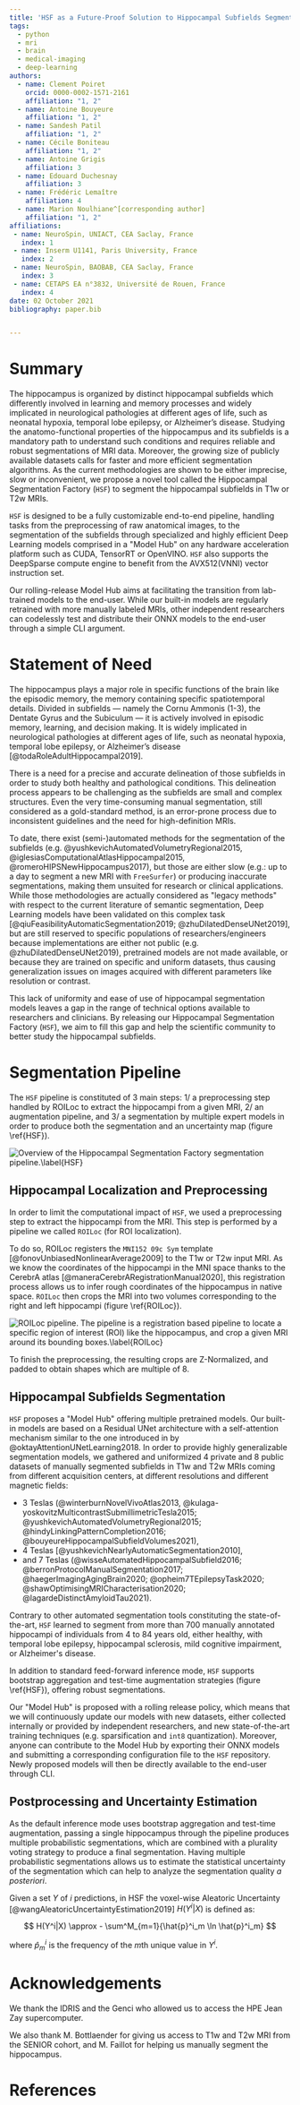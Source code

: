 ```yaml
---
title: 'HSF as a Future-Proof Solution to Hippocampal Subfields Segmentation in MRI'
tags:
  - python
  - mri
  - brain
  - medical-imaging
  - deep-learning
authors:
  - name: Clement Poiret
    orcid: 0000-0002-1571-2161
    affiliation: "1, 2"
  - name: Antoine Bouyeure
    affiliation: "1, 2"
  - name: Sandesh Patil
    affiliation: "1, 2"
  - name: Cécile Boniteau
    affiliation: "1, 2"
  - name: Antoine Grigis
    affiliation: 3
  - name: Edouard Duchesnay
    affiliation: 3
  - name: Frédéric Lemaître
    affiliation: 4
  - name: Marion Noulhiane^[corresponding author]
    affiliation: "1, 2"
affiliations:
 - name: NeuroSpin, UNIACT, CEA Saclay, France
   index: 1
 - name: Inserm U1141, Paris University, France
   index: 2
 - name: NeuroSpin, BAOBAB, CEA Saclay, France
   index: 3
 - name: CETAPS EA n°3832, Université de Rouen, France
   index: 4  
date: 02 October 2021
bibliography: paper.bib


---
```


# Summary

The hippocampus is organized by distinct hippocampal subfields which differently involved in learning and memory processes and widely implicated in neurological pathologies at different ages of life, such as neonatal hypoxia, temporal lobe epilepsy, or Alzheimer’s disease. Studying the anatomo-functional properties of the hippocampus and its subfields is a mandatory path to understand such conditions and requires reliable and robust segmentations of MRI data. Moreover, the growing size of publicly available datasets calls for faster and more efficient segmentation algorithms. As the current methodologies are shown to be either imprecise, slow or inconvenient, we propose a novel tool called the Hippocampal Segmentation Factory (`HSF`) to segment the hippocampal subfields in T1w or T2w MRIs.

`HSF` is designed to be a fully customizable end-to-end pipeline, handling tasks from the preprocessing of raw anatomical images, to the segmentation of the subfields through specialized and highly efficient Deep Learning models comprised in a "Model Hub" on any hardware acceleration platform such as CUDA, TensorRT or OpenVINO. `HSF` also supports the DeepSparse compute engine to benefit from the AVX512(VNNI) vector instruction set.

Our rolling-release Model Hub aims at facilitating the transition from lab-trained models to the end-user. While our built-in models are regularly retrained with more manually labeled MRIs, other independent researchers can codelessly test and distribute their ONNX models to the end-user through a simple CLI argument.

# Statement of Need

The hippocampus plays a major role in specific functions of the brain like the episodic memory, the memory containing specific spatiotemporal details. Divided in subfields — namely the Cornu Ammonis (1-3), the Dentate Gyrus and the Subiculum — it is actively involved in episodic memory, learning, and decision making. It is widely implicated in neurological pathologies at different ages of life, such as neonatal hypoxia, temporal lobe epilepsy, or Alzheimer’s disease [@todaRoleAdultHippocampal2019].

There is a need for a precise and accurate delineation of those subfields in order to study both healthy and pathological conditions. This delineation process appears to be challenging as the subfields are small and complex structures. Even the very time-consuming manual segmentation, still considered as a gold-standard method, is an error-prone process due to inconsistent guidelines and the need for high-definition MRIs.

To date, there exist (semi-)automated methods for the segmentation of the subfields (e.g. @yushkevichAutomatedVolumetryRegional2015, @iglesiasComputationalAtlasHippocampal2015, @romeroHIPSNewHippocampus2017), but those are either slow (e.g.: up to a day to segment a new MRI with `FreeSurfer`) or producing inaccurate segmentations, making them unsuited for research or clinical applications. While those methodologies are actually considered as "legacy methods" with respect to the current literature of semantic segmentation, Deep Learning models have been validated on this complex task [@qiuFeasibilityAutomaticSegmentation2019; @zhuDilatedDenseUNet2019], but are still reserved to specific populations of researchers/engineers because implementations are either not public (e.g. @zhuDilatedDenseUNet2019), pretrained models are not made available, or because they are trained on specific and uniform datasets, thus causing generalization issues on images acquired with different parameters like resolution or contrast.

This lack of uniformity and ease of use of hippocampal segmentation models leaves a gap in the range of technical options available to researchers and clinicians. By releasing our Hippocampal Segmentation Factory (`HSF`), we aim to fill this gap and help the scientific community to better study the hippocampal subfields.

# Segmentation Pipeline

The `HSF` pipeline is constituted of 3 main steps: 1/ a preprocessing step handled by ROILoc to extract the hippocampi from a given MRI, 2/ an augmentation pipeline, and 3/ a segmentation by multiple expert models in order to produce both the segmentation and an uncertainty map (figure \ref{HSF}).

![Overview of the Hippocampal Segmentation Factory segmentation pipeline.\label{HSF}](figures/hsf.png)

## Hippocampal Localization and Preprocessing

In order to limit the computational impact of `HSF`, we used a preprocessing step to extract the hippocampi from the MRI. This step is performed by a pipeline we called `ROILoc` (for ROI localization).

To do so, ROILoc registers the `MNI152 09c Sym` template [@fonovUnbiasedNonlinearAverage2009] to the T1w or T2w input MRI. As we know the coordinates of the hippocampi in the MNI space thanks to the CerebrA atlas [@maneraCerebrARegistrationManual2020], this registration process allows us to infer rough coordinates of the hippocampus in native space. `ROILoc` then crops the MRI into two volumes corresponding to the right and left hippocampi (figure \ref{ROILoc}).

![ROILoc pipeline. The pipeline is a registration based pipeline to locate a specific region of interest (ROI) like the hippocampus, and crop a given MRI around its bounding boxes.\label{ROILoc}](figures/roiloc.png)

To finish the preprocessing, the resulting crops are Z-Normalized, and padded to obtain shapes which are multiple of 8.

## Hippocampal Subfields Segmentation

`HSF` proposes a "Model Hub" offering multiple pretrained models. Our built-in models are based on a Residual UNet architecture with a self-attention mechanism similar to the one introduced in by @oktayAttentionUNetLearning2018. In order to provide highly generalizable segmentation models, we gathered and uniformized 4 private and 8 public datasets of manually segmented subfields in T1w and T2w MRIs coming from different acquisition centers, at different resolutions and different magnetic fields:

* 3 Teslas (@winterburnNovelVivoAtlas2013, @kulaga-yoskovitzMulticontrastSubmillimetricTesla2015; @yushkevichAutomatedVolumetryRegional2015; @hindyLinkingPatternCompletion2016; @bouyeureHippocampalSubfieldVolumes2021),
* 4 Teslas [@yushkevichNearlyAutomaticSegmentation2010],
* and 7 Teslas (@wisseAutomatedHippocampalSubfield2016; @berronProtocolManualSegmentation2017; @haegerImagingAgingBrain2020; @opheim7TEpilepsyTask2020; @shawOptimisingMRICharacterisation2020; @lagardeDistinctAmyloidTau2021).

Contrary to other automated segmentation tools constituting the state-of-the-art, `HSF` learned to segment from more than 700 manually annotated hippocampi of individuals from 4 to 84 years old, either healthy, with temporal lobe epilepsy, hippocampal sclerosis, mild cognitive impairment, or Alzheimer's disease.

In addition to standard feed-forward inference mode, `HSF` supports bootstrap aggregation and test-time augmentation strategies (figure \ref{HSF}), offering robust segmentations.

Our "Model Hub" is proposed with a rolling release policy, which means that we will continuously update our models with new datasets, either collected internally or provided by independent researchers, and new state-of-the-art training techniques (e.g. sparsification and `int8` quantization). Moreover, anyone can contribute to the Model Hub by exporting their ONNX models and submitting a corresponding configuration file to the `HSF` repository. Newly proposed models will then be directly available to the end-user through CLI.

## Postprocessing and Uncertainty Estimation

As the default inference mode uses bootstrap aggregation and test-time augmentation, passing a single hippocampus through the pipeline produces multiple probabilistic segmentations, which are combined with a plurality voting strategy to produce a final segmentation. Having multiple probabilistic segmentations allows us to estimate the statistical uncertainty of the segmentation which can help to analyze the segmentation quality *a posteriori*.

Given a set $Y$ of $i$ predictions, in HSF the voxel-wise Aleatoric Uncertainty [@wangAleatoricUncertaintyEstimation2019] $H(Y^i|X)$ is defined as:

$$
H(Y^i|X) \approx - \sum^M_{m=1}{\hat{p}^i_m \ln \hat{p}^i_m}
$$

where $\hat{p}^i_m$ is the frequency of the $m$th unique value in $Y^i$.

# Acknowledgements

We thank the IDRIS and the Genci who allowed us to access the HPE Jean Zay supercomputer.

We also thank M. Bottlaender for giving us access to T1w and T2w MRI from the SENIOR cohort, and M. Faillot for helping us manually segment the hippocampus.

# References
